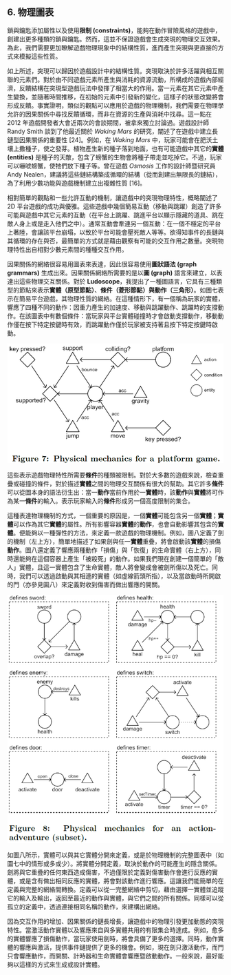 ## 6. 物理圖表

鎖與鑰匙添加屬性以及使用**限制 (constraints)**，能夠在動作冒險風格的遊戲中，創建出更多種類的鎖與鑰匙。然而，這並不保證遊戲會生成突現的物理交互效果。為此，我們需要更加瞭解遊戲物理現象中的結構性質，進而產生突現與更直接的方式來模擬這些性質。

如上所述，突現可以歸因於遊戲設計中的結構性質。突現取決於許多活躍與相互關聯的元素們。對於由不同遊戲元素所產生與消耗的資源流動，所構成的遊戲內部經濟，反饋結構在突現型遊戲玩法中發揮了相當大的作用。當一元素在其它元素中產生變換，並隨著時間推移，在初始的元素中引發新的變化，這樣子的狀態改變將會形成反饋。事實證明，類似的觀點可以應用於遊戲的物理機制，我們需要在物理學允許的因果關係中尋找反饋循環，而非在資源的生產與消耗中找尋。這一點在 2012 年遊戲開發者大會近兩次的會談期間，被拿來獨立討論過。遊戲設計師 Randy Smith 談到了他最近關於 *Waking Mars* 的研究，闡述了在遊戲中建立長鏈型因果關係的重要性 [24]。例如，在 *Waking Mars* 中，玩家可能會在肥沃土壤上撒種子，使之發芽。植物產生新的種子落到地面，也有可能遊戲中其它的**實體 (entities)** 是種子的天敵，包含了螃蟹的生物會將種子帶走並吃掉它。不過，玩家可以嚇唬螃蟹，使牠們放下種子等。曾在遊戲 *Osmosis* 工作的設計師暨研究員 Andy Nealen，建議將這些鏈結構築成循環的結構（從而創建出無限長的鏈結），為了利用少數功能與遊戲機制建立出複雜性質 [16]。

相對簡單的觀點和一些允許互動的機制，讓遊戲中的突現物理特性，概略闡述了 2D 平台遊戲的成功與優雅。這些遊戲中幾個簡易互動（移動與跳躍）創造了許多可能與遊戲中其它元素的互動（在平台上跳躍、跳進平台以顯示隱藏的道具、跳在敵人身上或是走入他們之中）。通常互動會牽連另一個互動：在一個不穩定的平台上著陸，會讓該平台崩塌，以致於平台可能會壓死敵人等等。欲得知事件的長鏈與其循環的存在與否，最簡單的方式就是藉由觀察有可能的交互作用之數量。突現物理特性出自相對少數元素間的種種交互作用。

因果關係的網絡很容易用圖表來表達，因此很容易使用**圖狀語法 (graph grammars)** 生成出來。因果關係網絡所需要的是以**圖 (graph)** 語言來建立，以表達出這些物理交互關係。對於 **Ludoscope**，我提出了一種圖語言，它具有三種類型的節點來表示**實體（原型節點）**、**條件（菱形節點）**與**動作（三角形）**。如圖七表示在簡易平台遊戲，其物理性質的網絡。在這種情形下，有一個稱為玩家的實體，響應了四種不同的動作：因重力產生的加速度、移動與跳躍動作、跳躍時的支撐動作。在該圖表中有數個條件：當玩家與平台實體碰撞時才會啟動支撐動作，移動動作僅在按下特定按鍵時有效，而跳躍動作僅於玩家被支持著且按下特定按鍵時啟動。

![](./img/7.PNG)

這些表示遊戲物理特性所需要**條件**的種類被限制。對於大多數的遊戲來說，檢查重疊或碰撞的條件，對於描述**實體**之間的物理交互關係有很大的幫助。其它許多**條件**可以從圖本身的語法衍生出：當一**動作**當前作用於一**實體**時，該**動作**與**實體**將可作為某一**條件**的輸入。表示玩家輸入的**條件**形成另一個高度限制的集合。

這種表達物理機制的方式，一個重要的原因是，一個**實體**可能包含另一個**實體**；**實體**可以作為其它**實體**的屬性。所有影響容器**實體**的**動作**，也會自動影響其包含的**實體**。便能夠以一種彈性的方法，來定義一款遊戲的物理機制。例如，圖八定義了劍的機制（左上方），簡單地描述了如果劍與任一**實體**重疊，將會啟動該**實體**的損傷**動作**。圖八還定義了響應兩種動作「損傷」與「恢復」的生命實體（右上方），同時還能夠在這個容器上產生「被殺死」的動作。如果我們現在創建一個簡單的「敵人」實體，且這一實體包含了生命實體，敵人將會變成會被劍所傷以及死亡。同時，我們可以透過啟動與其相連的實體（如虛線箭頭所指），以及當啟動時所開啟的門（亦參見圖八）來定義對收到傷害而做出響應的開關。

![](./img/8.PNG)

如圖八所示，實體可以與其它實體分開來定義，或是於物理機制的完整圖表中（如圖七中的情形或多或少）。將實體分開定義，取決於動作的可能產生的隱含關係。劍將與它重疊的任何東西造成傷害，不過僅限於定義對傷害動作會進行反應的實體，或是含有做出相同反應的實體，將會對該動作進行響應。這讓我們能簡單的在定義與完整的網絡間轉換。定義可以從一完整網絡中剪切，藉由選擇一實體並追蹤它的輸入及輸出，返回至最近的動作與實體，與它們之間的所有關係。同樣可以從孤立的定義中，透過連接相同名稱的動作，來建構出網絡。

因為交互作用的增加、因果關係的鏈長增長，讓遊戲中的物理引發更加動態的突現特性。當激活動作實體以及響應來自與多實體共用的有限集合時達成。例如，愈多的實體響應了損傷動作，當玩家使用劍時，將會具備了更多的選擇。同時，動作實體的響應與激活，提供事件鏈提供了更多的機會。例如，現在劍只激活動作，而門只會響應動作，而開關、計時器和生命實體會響應暨啟動動作。一般來說，最好能夠以這樣的方式來生成或設計實體。

